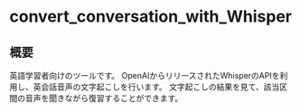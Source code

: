 # convert_conversation_with_Whisper

## 概要
英語学習者向けのツールです。
OpenAIからリリースされたWhisperのAPIを利用し、英会話音声の文字起こしを行います。
文字起こしの結果を見て、該当区間の音声を聞きながら復習することができます。
